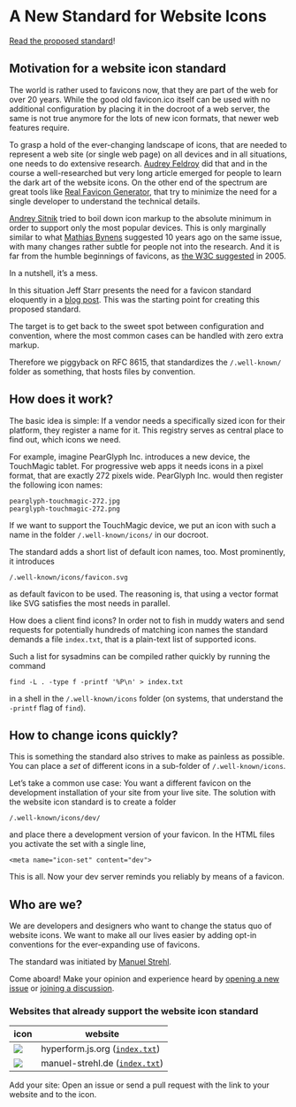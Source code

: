 # A New Standard for Website Icons

[Read the proposed standard](standard.md)!

## Motivation for a website icon standard

The world is rather used to favicons now, that they are part of the web for
over 20 years.
While the good old favicon.ico itself can be used with no additional
configuration by placing it in the docroot of a web server, the same is not
true anymore for the lots of new icon formats, that newer web features
require.

To grasp a hold of the ever-changing landscape of icons, that are needed to
represent a web site (or single web page) on all devices and in all situations,
one needs to do extensive research.
[Audrey Feldroy](https://github.com/audreyfeldroy/favicon-cheat-sheet) did that
and in the course a well-researched but very long article emerged for people
to learn the dark art of the website icons.
On the other end of the spectrum are great tools like [Real Favicon
Generator](https://realfavicongenerator.net/), that try to minimize the need
for a single developer to understand the technical details.

[Andrey
Sitnik](https://evilmartians.com/chronicles/how-to-favicon-in-2021-six-files-that-fit-most-needs)
tried to boil down icon markup to the absolute minimum in order to support only
the most popular devices.
This is only marginally similar to what [Mathias
Bynens](https://mathiasbynens.be/notes/touch-icons) suggested 10 years ago on
the same issue, with many changes rather subtle for people not into the
research.
And it is far from the humble beginnings of favicons, as [the W3C
suggested](https://www.w3.org/2005/10/howto-favicon) in 2005.

In a nutshell, it’s a mess.

In this situation Jeff Starr presents the need for a favicon standard
eloquently in a [blog post](https://perishablepress.com/favicon-standard/).
This was the starting point for creating this proposed standard.

The target is to get back to the sweet spot between configuration and
convention, where the most common cases can be handled with zero extra
markup.

Therefore we piggyback on RFC 8615, that standardizes the `/.well-known/`
folder as something, that hosts files by convention.

## How does it work?

The basic idea is simple: If a vendor needs a specifically sized icon for their
platform, they register a name for it.
This registry serves as central place to find out, which icons we need.

For example, imagine PearGlyph Inc. introduces a new device, the TouchMagic
tablet. For progressive web apps it needs icons in a pixel format, that are
exactly 272 pixels wide. PearGlyph Inc. would then register the following
icon names:

    pearglyph-touchmagic-272.jpg
    pearglyph-touchmagic-272.png

If we want to support the TouchMagic device, we put an icon with such a name
in the folder `/.well-known/icons/` in our docroot.

The standard adds a short list of default icon names, too.
Most prominently, it introduces

    /.well-known/icons/favicon.svg

as default favicon to be used.
The reasoning is, that using a vector format like SVG satisfies the most needs
in parallel.

How does a client find icons? In order not to fish in muddy waters and send
requests for potentially hundreds of matching icon names the standard demands
a file `index.txt`, that is a plain-text list of supported icons.

Such a list for sysadmins can be compiled rather quickly by running the command

    find -L . -type f -printf '%P\n' > index.txt

in a shell in the `/.well-known/icons` folder (on systems, that understand the
`-printf` flag of `find`).

## How to change icons quickly?

This is something the standard also strives to make as painless as possible.
You can place a _set_ of different icons in a sub-folder of
`/.well-known/icons`.

Let’s take a common use case: You want a different favicon on the development
installation of your site from your live site.
The solution with the website icon standard is to create a folder

    /.well-known/icons/dev/

and place there a development version of your favicon.
In the HTML files you activate the set with a single line,

    <meta name="icon-set" content="dev">

This is all.
Now your dev server reminds you reliably by means of a favicon.

## Who are we?

We are developers and designers who want to change the status quo of website
icons. We want to make all our lives easier by adding opt-in conventions for
the ever-expanding use of favicons.

The standard was initiated by [Manuel Strehl](https://manuel-strehl.de).

Come aboard! Make your opinion and experience heard by [opening a new
issue](https://github.com/website-icon/standard/issues/new/choose) or [joining
a discussion](https://github.com/website-icon/standard/discussions).

### Websites that already support the website icon standard

| icon | website |
| ---- | ------- |
| ![](https://hyperform.js.org/.well-known/icons/icon-144.png) | hyperform.js.org ([`index.txt`](https://hyperform.js.org/.well-known/icons/index.txt)) |
| ![](https://manuel-strehl.de/.well-known/icons/icon-144.png) | manuel-strehl.de ([`index.txt`](https://manuel-strehl.de/.well-known/icons/index.txt)) |

Add your site: Open an issue or send a pull request with the link to your
website and to the icon.

<!--
https://css-tricks.com/favicon-quiz/
https://stackoverflow.com/questions/48956465/favicon-standard-2021-svg-ico-png-and-dimensions
-->
